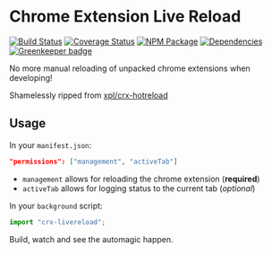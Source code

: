 # Chrome Extension Live Reload

[![Build Status](https://travis-ci.org/iamogbz/crx-livereload.svg?branch=master)](https://travis-ci.org/iamogbz/crx-livereload)
[![Coverage Status](https://coveralls.io/repos/github/iamogbz/crx-livereload/badge.svg?branch=master)](https://coveralls.io/github/iamogbz/crx-livereload?branch=master)
[![NPM Package](https://img.shields.io/npm/v/crx-livereload.svg)](https://www.npmjs.com/package/crx-livereload)
[![Dependencies](https://david-dm.org/iamogbz/crx-livereload.svg)](https://github.com/iamogbz/crx-livereload)
[![Greenkeeper badge](https://badges.greenkeeper.io/iamogbz/crx-livereload.svg)](https://greenkeeper.io/)

No more manual reloading of unpacked chrome extensions when developing!

Shamelessly ripped from [xpl/crx-hotreload](https://github.com/xpl/crx-hotreload)

## Usage

In your `manifest.json`:

```json
"permissions": ["management", "activeTab"]
```

- `management` allows for reloading the chrome extension (**required**)
- `activeTab` allows for logging status to the current tab (*optional*)

In your `background` script:

```js
import "crx-livereload";
```

Build, watch and see the automagic happen.
